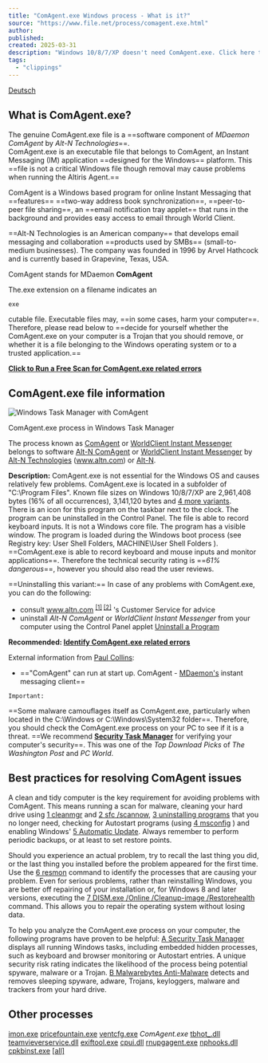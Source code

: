```yaml
---
title: "ComAgent.exe Windows process - What is it?"
source: "https://www.file.net/process/comagent.exe.html"
author:
published:
created: 2025-03-31
description: "Windows 10/8/7/XP doesn't need ComAgent.exe. Click here to know if ComAgent is safe and how to avoid ComAgent.exe errors."
tags:
  - "clippings"
---
```

[Deutsch](https://www.file.net/prozess/comagent.exe.html)

## What is ComAgent.exe?

The genuine ComAgent.exe file is a ==software component of *MDaemon ComAgent* by *Alt-N Technologies*==.  
ComAgent.exe is an executable file that belongs to ComAgent, an Instant Messaging (IM) application ==designed for the Windows== platform. This ==file is not a critical Windows file though removal may cause problems when running the Altiris Agent.==  
  
ComAgent is a Windows based program for online Instant Messaging that ==features== ==two-way address book synchronization==, ==peer-to-peer file sharing==, an ==email notification tray applet== that runs in the background and provides easy access to email through World Client.  
  
==Alt-N Technologies is an American company== that develops email messaging and collaboration ==products used by SMBs== (small-to-medium businesses). The company was founded in 1996 by Arvel Hathcock and is currently based in Grapevine, Texas, USA.

ComAgent stands for MDaemon **ComAgent**

The.exe extension on a filename indicates an

```
exe
```
cutable file. Executable files may, ==in some cases, harm your computer==. Therefore, please read below to ==decide for yourself whether the ComAgent.exe on your computer is a Trojan that you should remove, or whether it is a file belonging to the Windows operating system or to a trusted application.==

**[Click to Run a Free Scan for ComAgent.exe related errors](https://www.file.net/tools/pc-scan.html)**

## ComAgent.exe file information

![Windows Task Manager with ComAgent](https://www.file.net/img/screenshot/taskman-comagent-exe.png)

ComAgent.exe process in Windows Task Manager

The process known as [ComAgent](https://www.file.net/search.html?q=ComAgent) or [WorldClient Instant Messenger](https://www.file.net/search.html?q=WorldClient+Instant+Messenger) belongs to software [Alt-N ComAgent](https://www.file.net/search.html?q=Alt-N+ComAgent) or [WorldClient Instant Messenger](https://www.file.net/search.html?q=WorldClient+Instant+Messenger) by [Alt-N Technologies](http://www.altn.com/) (www.altn.com) or [Alt-N](https://www.file.net/search.html?q=Alt-N).

**Description:** ComAgent.exe is not essential for the Windows OS and causes relatively few problems. ComAgent.exe is located in a subfolder of "C:\\Program Files". Known file sizes on Windows 10/8/7/XP are 2,961,408 bytes (16% of all occurrences), 3,141,120 bytes and [4 more variants](https://www.file.net/process/#).  
There is an icon for this program on the taskbar next to the clock. The program can be uninstalled in the Control Panel. The file is able to record keyboard inputs. It is not a Windows core file. The program has a visible window. The program is loaded during the Windows boot process (see Registry key: User Shell Folders, MACHINE\\User Shell Folders ). ==ComAgent.exe is able to record keyboard and mouse inputs and monitor applications==. Therefore the technical security rating is ==*61% dangerous*==, however you should also read the user reviews.

==Uninstalling this variant:== In case of any problems with ComAgent.exe, you can do the following:  
- consult www.altn.com <sup><a href="http://www.altn.com/">[1]</a> <a href="http://www.alt-ntechnologies.com/support">[2]</a></sup> 's Customer Service for advice
- uninstall *Alt-N ComAgent* or *WorldClient Instant Messenger* from your computer using the Control Panel applet [Uninstall a Program](https://www.file.net/info/uninstall.html?q=Alt-N%20ComAgent@@WorldClient%20Instant%20Messenger)

**Recommended: [Identify ComAgent.exe related errors](https://www.file.net/tools/pc-scan.html)**

External information from [Paul Collins](http://www.pacs-portal.co.uk/):

- =="ComAgent" can run at start up. ComAgent - [MDaemon's](http://www.altn.com/products/default.asp?product_id=MDaemon) instant messaging client==

```
Important:
```
==Some malware camouflages itself as ComAgent.exe, particularly when located in the C:\\Windows or C:\\Windows\\System32 folder==. Therefore, you should check the ComAgent.exe process on your PC to see if it is a threat. ==We recommend **[Security Task Manager](https://www.neuber.com/taskmanager/index.html?ref=file.net)** for verifying your computer's security==. This was one of the *Top Download Picks* of *The Washington Post* and *PC World*.

## Best practices for resolving ComAgent issues

A clean and tidy computer is the key requirement for avoiding problems with ComAgent. This means running a scan for malware, cleaning your hard drive using [1 cleanmgr](https://www.file.net/info/command.html?q=cleanmgr) and [2 sfc /scannow](https://www.file.net/info/command.html?q=sfc%20%2Fscannow), [3 uninstalling programs](https://www.file.net/info/uninstall.html?q=unnecessary%20programs) that you no longer need, checking for Autostart programs (using [4 msconfig](https://www.file.net/info/command.html?q=msconfig) ) and enabling Windows' [5 Automatic Update](https://www.file.net/info/command.html?q=wuauclt%20%2FShowWindowsUpdate). Always remember to perform periodic backups, or at least to set restore points.

Should you experience an actual problem, try to recall the last thing you did, or the last thing you installed before the problem appeared for the first time. Use the [6 resmon](https://www.file.net/info/command.html?q=resmon) command to identify the processes that are causing your problem. Even for serious problems, rather than reinstalling Windows, you are better off repairing of your installation or, for Windows 8 and later versions, executing the [7 DISM.exe /Online /Cleanup-image /Restorehealth](https://www.file.net/info/command.html?q=DISM.exe%20%2FOnline%20%2FCleanup-image%20%2FRestorehealth) command. This allows you to repair the operating system without losing data.

To help you analyze the ComAgent.exe process on your computer, the following programs have proven to be helpful: [A Security Task Manager](https://www.neuber.com/taskmanager/index.html?ref=file.net) displays all running Windows tasks, including embedded hidden processes, such as keyboard and browser monitoring or Autostart entries. A unique security risk rating indicates the likelihood of the process being potential spyware, malware or a Trojan. [B Malwarebytes Anti-Malware](https://www.file.net/tools/remove-virus.html) detects and removes sleeping spyware, adware, Trojans, keyloggers, malware and trackers from your hard drive.

  
  

## Other processes

[imon.exe](https://www.file.net/process/imon.exe.html) [pricefountain.exe](https://www.file.net/process/pricefountain.exe.html) [ventcfg.exe](https://www.file.net/process/ventcfg.exe.html) *ComAgent.exe* [tbhot\_.dll](https://www.file.net/process/tbhot_.dll.html) [teamvieverservice.dll](https://www.file.net/process/teamvieverservice.dll.html) [exiftool.exe](https://www.file.net/process/exiftool.exe.html) [cpui.dll](https://www.file.net/process/cpui.dll.html) [rnupgagent.exe](https://www.file.net/process/rnupgagent.exe.html) [nphooks.dll](https://www.file.net/process/nphooks.dll.html) [cpkbinst.exe](https://www.file.net/process/cpkbinst.exe.html) [\[all\]](https://www.file.net/process/)